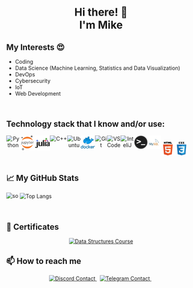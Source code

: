 <h1 align="center">Hi there! 👋 <br/>I'm <b>Mike</b></h1>

## My Interests :heart_eyes:<br>

- Coding
- Data Science (Machine Learning, Statistics and Data Visualization)
- DevOps
- Cybersecurity
- IoT
- Web Development
  
<br/>

## Technology stack that I know and/or use:
<div align="center">
<img alt = 'Python' align = 'left' width='36px' src="https://user-images.githubusercontent.com/55111154/100546857-8ba9c700-3289-11eb-9627-ae469441946b.png"/>&nbsp; 
<img alt = 'Jupyter' align = 'left' width='40px' src="https://raw.githubusercontent.com/github/explore/master/topics/jupyter-notebook/jupyter-notebook.png"/>&nbsp; 
<img alt = 'Julia' align = 'left' width='40px' src="https://raw.githubusercontent.com/github/explore/master/topics/julia/julia.png"/>&nbsp; 
<img alt = "C++" align = "left" width = "46px" src="https://user-images.githubusercontent.com/55111154/100549944-5f4b7600-329c-11eb-8d47-a3d5f47bd248.png"/>&nbsp; 
<img alt="Ubuntu" align="left" width="36px" src="https://user-images.githubusercontent.com/25181517/186884153-99edc188-e4aa-4c84-91b0-e2df260ebc33.png" title="Ubuntu"/>&nbsp; 
<img alt="Docker" align="left" width="38px" src="https://raw.githubusercontent.com/github/explore/master/topics/docker/docker.png" />&nbsp; 
<img alt="Git" align="left" width="32px" src= "https://user-images.githubusercontent.com/55111154/100549956-74280980-329c-11eb-8b47-62b3ea97e5ca.png"/>&nbsp; 
<img alt="VSCode" align="left" width="36px" src= "https://user-images.githubusercontent.com/55111154/100549504-41304680-3299-11eb-811c-570aae79deba.png"/>&nbsp; 
<img alt="InteliJ" align="left" width="36px" src="https://user-images.githubusercontent.com/25181517/192108890-200809d1-439c-4e23-90d3-b090cf9a4eea.png" title="InteliJ"/>&nbsp; 
<img alt="Terminal" align="left" width="36px" src="https://raw.githubusercontent.com/github/explore/master/topics/terminal/terminal.png"/>&nbsp; 
<img alt="MySQL" align="left" width="36px" src="https://raw.githubusercontent.com/github/explore/master/topics/mysql/mysql.png"/>&nbsp; 
<img alt="HTML5" align="left" width="36px" src="https://raw.githubusercontent.com/github/explore/master/topics/html/html.png"/>&nbsp; 
<img alt="CSS3" align="left" width="36px" src="https://raw.githubusercontent.com/github/explore/master/topics/css/css.png"/>&nbsp; 
</div>

<br style="clear:both"/>
<br/>


## &#x1f4c8; My GitHub Stats

<p align="left"> 
<img alt="so" src="https://github-readme-streak-stats.herokuapp.com/?user=mrzdev&show_icons=true&include_all_commits=true&theme=dark&hide_border=true"/>
<img alt="Top Langs" align="center" src="https://github-readme-stats.vercel.app/api/top-langs/?username=mrzdev&layout=compact&theme=dark&hide_border=true" />
</p>

<br/>

## 🌱 Certificates

<p align='center'>
  <a href="https://stepik.org/cert/2114932?lang=en">
    <img alt="Data Structures Course" src="https://img.shields.io/badge/Stepik-Data%20Structures-blue.svg"/>
  </a>
</p>

## 📫 How to reach me
<p align='center'>
    <a href="https://discordapp.com/users/210484897628946432">
    <img alt="Discord Contact" src="https://img.shields.io/badge/Discord-7289DA?style=for-the-badge&logo=discord&logoColor=white"/>
    </a>&nbsp
    <a href="https://t.me/itsmemrz">
    <img alt="Telegram Contact" src="https://img.shields.io/badge/Telegram-2CA5E0?style=for-the-badge&logo=telegram&logoColor=white"/>
    </a>&nbsp
</p>
